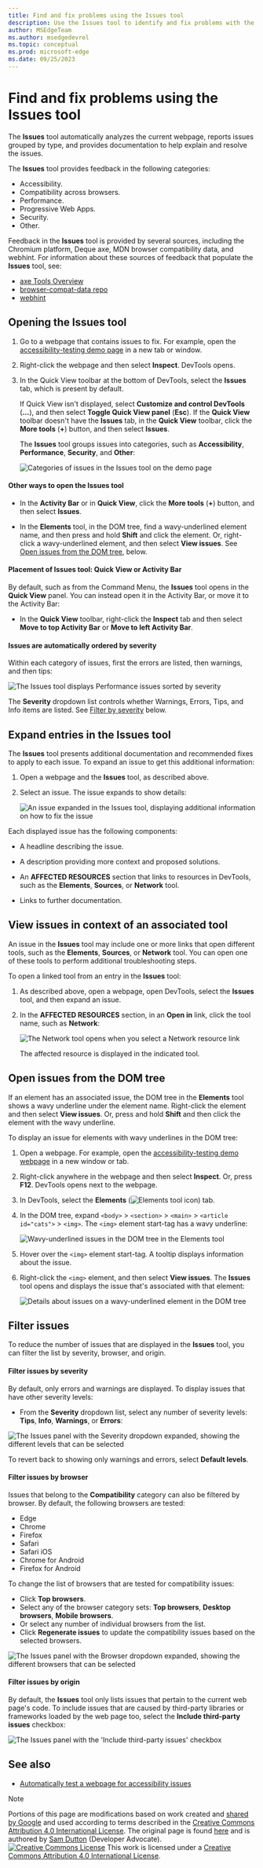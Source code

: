 ```yaml
---
title: Find and fix problems using the Issues tool
description: Use the Issues tool to identify and fix problems with the current webpage.
author: MSEdgeTeam
ms.author: msedgedevrel
ms.topic: conceptual
ms.prod: microsoft-edge
ms.date: 09/25/2023
---
```

<!-- Copyright Sam Dutton

   Licensed under the Apache License, Version 2.0 (the "License");
   you may not use this file except in compliance with the License.
   You may obtain a copy of the License at

       https://www.apache.org/licenses/LICENSE-2.0

   Unless required by applicable law or agreed to in writing, software
   distributed under the License is distributed on an "AS IS" BASIS,
   WITHOUT WARRANTIES OR CONDITIONS OF ANY KIND, either express or implied.
   See the License for the specific language governing permissions and
   limitations under the License.  -->
# Find and fix problems using the Issues tool

The **Issues** tool automatically analyzes the current webpage, reports issues grouped by type, and provides documentation to help explain and resolve the issues.

The **Issues** tool provides feedback in the following categories:
*  Accessibility.
*  Compatibility across browsers.
*  Performance.
*  Progressive Web Apps.
*  Security.
*  Other.

Feedback in the **Issues** tool is provided by several sources, including the Chromium platform, Deque axe, MDN browser compatibility data, and webhint.  For information about these sources of feedback that populate the **Issues** tool, see:
*  [axe Tools Overview](https://www.deque.com/axe)
*  [browser-compat-data repo](https://github.com/mdn/browser-compat-data)
*  [webhint](https://webhint.io)


<!-- ====================================================================== -->
## Opening the Issues tool

1. Go to a webpage that contains issues to fix.  For example, open the [accessibility-testing demo page](https://microsoftedge.github.io/Demos/devtools-a11y-testing/) in a new tab or window.

1. Right-click the webpage and then select **Inspect**.  DevTools opens.

   <!--After a few seconds, the **Issues counter** (![Issues counter](./index-images/issues-counter-icon.png)) appears in the upper right corner of DevTools.
   1. Refresh the page, because some issues are reported based on network requests.  Notice the updated count in the **Issues counter**.-->

1. In the Quick View toolbar at the bottom of DevTools, select the **Issues** tab, which is present by default.

   If Quick View isn't displayed, select **Customize and control DevTools** (**...**), and then select **Toggle Quick View panel** (**Esc**).  If the **Quick View** toolbar doesn't have the **Issues** tab, in the **Quick View** toolbar, click the **More tools** (**+**) button, and then select **Issues**.

   The **Issues** tool groups issues into categories, such as **Accessibility**, **Performance**, **Security**, and **Other**:

   ![Categories of issues in the Issues tool on the demo page](./index-images/categories.png)


<!-- ------------------------------ -->
#### Other ways to open the Issues tool

*  In the **Activity Bar** or in **Quick View**, click the **More tools** (**+**) button, and then select **Issues**.

*  In the **Elements** tool, in the DOM tree, find a wavy-underlined element name, and then press and hold **Shift** and click the element.  Or, right-click a wavy-underlined element, and then select **View issues**.  See [Open issues from the DOM tree](#open-issues-from-the-dom-tree), below.


<!-- ------------------------------ -->
#### Placement of Issues tool: Quick View or Activity Bar

By default, such as from the Command Menu, the **Issues** tool opens in the **Quick View** panel.  You can instead open it in the Activity Bar, or move it to the Activity Bar: 

*  In the **Quick View** toolbar, right-click the **Inspect** tab and then select **Move to top Activity Bar** or **Move to left Activity Bar**.

<!-- legacy ui
*  Select **Customize and control DevTools** > **More tools** > **Issues**.
-->


<!-- ------------------------------ -->
#### Issues are automatically ordered by severity

Within each category of issues, first the errors are listed, then warnings, and then tips:

![The Issues tool displays Performance issues sorted by severity](./index-images/ordered-by-severity.png)

The **Severity** dropdown list controls whether Warnings, Errors, Tips, and Info items are listed.  See [Filter by severity](#filter-by-severity) below.


<!-- ====================================================================== -->
## Expand entries in the Issues tool

The **Issues** tool presents additional documentation and recommended fixes to apply to each issue.  To expand an issue to get this additional information:

1. Open a webpage and the **Issues** tool, as described above.

   <!-- legacy ui
   1. Open the **Issues** tool by selecting the **Issues counter** (![Issues counter](./index-images/issues-counter-icon.png)).
   -->

1. Select an issue.  The issue expands to show details:

   ![An issue expanded in the Issues tool, displaying additional information on how to fix the issue](./index-images/initial-view-accessibility-page.png)

Each displayed issue has the following components:

*  A headline describing the issue.

*  A description providing more context and proposed solutions.

*  An **AFFECTED RESOURCES** section that links to resources in DevTools, such as the **Elements**, **Sources**, or **Network** tool.

*  Links to further documentation.


<!-- ====================================================================== -->
## View issues in context of an associated tool

An issue in the **Issues** tool may include one or more links that open different tools, such as the **Elements**, **Sources**, or **Network** tool. You can open one of these tools to perform additional troubleshooting steps.

To open a linked tool from an entry in the **Issues** tool:

1. As described above, open a webpage, open DevTools, select the **Issues** tool, and then expand an issue.

   <!-- Elements link not present
   1. In **AFFECTED RESOURCES** > **Open in**, click the tool name, such as **Elements**:
   ![Select a tool, to open an affected resource from within the Issues tool](./index-images/affected-resource-opens-elements-tool.png)
   -->

1. In the **AFFECTED RESOURCES** section, in an **Open in** link, click the tool name, such as **Network**:

   ![The Network tool opens when you select a Network resource link](./index-images/view-issue-in-network.png)

   The affected resource is displayed in the indicated tool.


<!-- ====================================================================== -->
## Open issues from the DOM tree

If an element has an associated issue, the DOM tree in the **Elements** tool shows a wavy underline under the element name.  Right-click the element and then select **View issues**.  Or, press and hold **Shift** and then click the element with the wavy underline.

To display an issue for elements with wavy underlines in the DOM tree:

1. Open a webpage.  For example, open the [accessibility-testing demo webpage](https://microsoftedge.github.io/Demos/devtools-a11y-testing/) in a new window or tab.

1. Right-click anywhere in the webpage and then select **Inspect**.  Or, press **F12**.  DevTools opens next to the webpage.

1. In DevTools, select the **Elements** (![Elements tool icon](./index-images/elements-tool-icon.png)) tab.

1. In the DOM tree, expand `<body>` > `<section>` > `<main>` > `<article id="cats">` > `<img>`.  The `<img>` element start-tag has a wavy underline:

   ![Wavy-underlined issues in the DOM tree in the Elements tool](./index-images/wavy-underlines-dom-tree.png)

1. Hover over the `<img>` element start-tag.  A tooltip displays information about the issue.

1. Right-click the `<img>` element, and then select **View issues**.  The **Issues** tool opens and displays the issue that's associated with that element:

   ![Details about issues on a wavy-underlined element in the DOM tree](./index-images/opened-from-dom-tree-wavy-underline.png)


<!-- ====================================================================== -->
## Filter issues

To reduce the number of issues that are displayed in the **Issues** tool, you can filter the list by severity, browser, and origin.


<!-- ------------------------------ -->
#### Filter issues by severity

By default, only errors and warnings are displayed.  To display issues that have other severity levels:

* From the **Severity** dropdown list, select any number of severity levels: **Tips**, **Info**, **Warnings**, or **Errors**:

![The Issues panel with the Severity dropdown expanded, showing the different levels that can be selected](./index-images/severity-filter.png)

To revert back to showing only warnings and errors, select **Default levels**.


<!-- ------------------------------ -->
#### Filter issues by browser

Issues that belong to the **Compatibility** category can also be filtered by browser. By default, the following browsers are tested:

* Edge
* Chrome
* Firefox
* Safari
* Safari iOS
* Chrome for Android
* Firefox for Android

To change the list of browsers that are tested for compatibility issues:

* Click **Top browsers**.
* Select any of the browser category sets: **Top browsers**, **Desktop browsers**, **Mobile browsers**.
* Or select any number of individual browsers from the list.
* Click **Regenerate issues** to update the compatibility issues based on the selected browsers.

![The Issues panel with the Browser dropdown expanded, showing the different browsers that can be selected](./index-images/browser-filter.png)


<!-- ------------------------------ -->
#### Filter issues by origin

By default, the **Issues** tool only lists issues that pertain to the current web page's code. To include issues that are caused by third-party libraries or frameworks loaded by the web page too, select the **Include third-party issues** checkbox:

![The Issues panel with the 'Include third-party issues' checkbox](./index-images/third-party-checkbox.png)


<!-- ====================================================================== -->
## See also

*  [Automatically test a webpage for accessibility issues](../accessibility/test-issues-tool.md)


<!-- ====================================================================== -->
> [!NOTE]
> Portions of this page are modifications based on work created and [shared by Google](https://developers.google.com/terms/site-policies) and used according to terms described in the [Creative Commons Attribution 4.0 International License](https://creativecommons.org/licenses/by/4.0).
> The original page is found [here](https://developer.chrome.com/docs/devtools/issues/) and is authored by [Sam Dutton](https://developers.google.com/web/resources/contributors#sam-dutton) (Developer Advocate).
[![Creative Commons License](../../media/cc-logo/88x31.png)](https://creativecommons.org/licenses/by/4.0)
This work is licensed under a [Creative Commons Attribution 4.0 International License](https://creativecommons.org/licenses/by/4.0).
